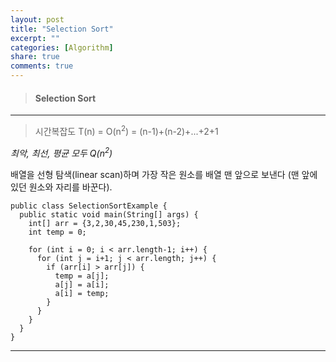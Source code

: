 ```yaml
---
layout: post
title: "Selection Sort"
excerpt: ""
categories: [Algorithm]
share: true
comments: true
---
```


> #### Selection Sort
* * *

> 시간복잡도 T(n) = O(n<sup>2</sup>) = (n-1)+(n-2)+...+2+1

*최악, 최선, 평균 모두 Q(n<sup>2</sup>)*

배열을 선형 탐색(linear scan)하며 가장 작은 원소를 배열 맨 앞으로 보낸다 (맨 앞에 있던 원소와 자리를 바꾼다).

```
public class SelectionSortExample {
  public static void main(String[] args) {
    int[] arr = {3,2,30,45,230,1,503};
    int temp = 0;

    for (int i = 0; i < arr.length-1; i++) {
      for (int j = i+1; j < arr.length; j++) {
        if (arr[i] > arr[j]) {
          temp = a[j];
          a[j] = a[i];
          a[i] = temp;
        }
      }
    }
  }
}
```

* * * 
